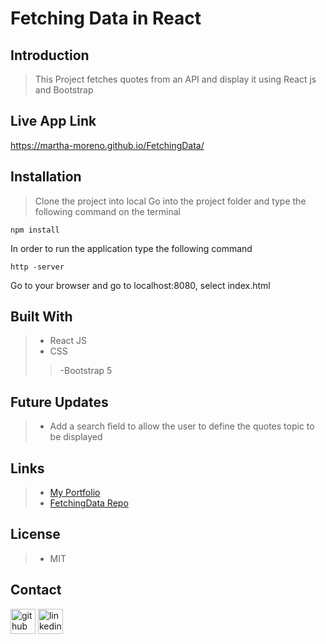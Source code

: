 # **Fetching Data in React**



## Introduction
> This Project fetches quotes from an API and display it using React js and Bootstrap

## Live App Link
https://martha-moreno.github.io/FetchingData/


## Installation
>  Clone the project into local
>  Go into the project folder and type the following command on the terminal
```
npm install
```
In order to run the application type the following command

```
http -server
```
Go to your browser and go to localhost:8080, select index.html

## Built With
>- React JS
>- CSS
>>-Bootstrap 5

## Future Updates
>- Add a search field to allow the user to define the quotes topic to be displayed

## Links
>- [My Portfolio](https://martha-moreno.github.io/)
>- [FetchingData Repo](https://github.com/martha-moreno/FetchingData)

## License
>- MIT

## Contact
 [<img src='https://cdn.jsdelivr.net/npm/simple-icons@3.0.1/icons/github.svg' alt='github' height='40'>](https://github.com/martha-moreno/martha-moreno.github.io)  [<img src='https://cdn.jsdelivr.net/npm/simple-icons@3.0.1/icons/linkedin.svg' alt='linkedin' height='40'>](https://www.linkedin.com/in/martha-gissela-moreno/)  



